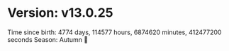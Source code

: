 # Version: v13.0.25
Time since birth: 4774 days, 114577 hours, 6874620 minutes, 412477200 seconds
Season: Autumn 🍁
